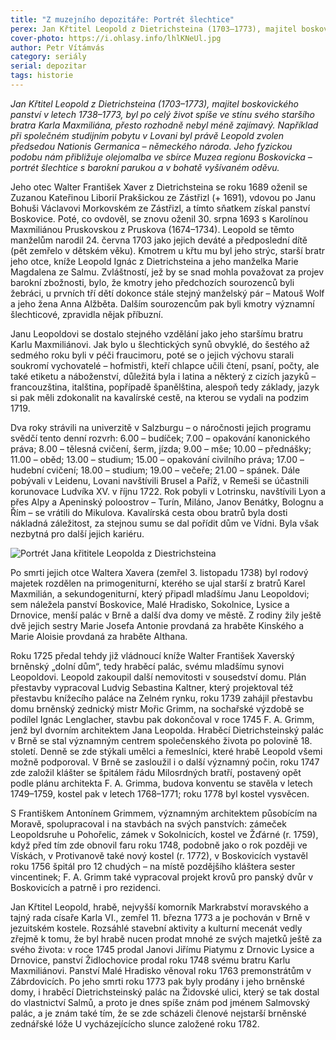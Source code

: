 ```yaml
---
title: "Z muzejního depozitáře: Portrét šlechtice"
perex: Jan Křtitel Leopold z Dietrichsteina (1703–1773), majitel boskovického panství v letech 1738–1773, byl po celý život spíše ve stínu svého staršího bratra, přesto rozhodně nebyl méně zajímavý. Jeho fyzickou podobu nám přibližuje olejomalba ve sbírce Muzea regionu Boskovicka.
cover-photo: https://i.ohlasy.info/lhlKNeUl.jpg
author: Petr Vítámvás
category: seriály
serial: depozitar
tags: historie
---
```


*Jan Křtitel Leopold z Dietrichsteina (1703–1773), majitel boskovického panství v letech 1738–1773, byl po celý život spíše ve stínu svého staršího bratra Karla Maxmiliána, přesto rozhodně nebyl méně zajímavý. Například při společném studijním pobytu v Lovani byl právě Leopold zvolen předsedou Nationis Germanica – německého národa. Jeho fyzickou podobu nám přibližuje olejomalba ve sbírce Muzea regionu Boskovicka – portrét šlechtice s barokní parukou a v bohatě vyšívaném oděvu.*

Jeho otec Walter František Xaver z Dietrichsteina se roku 1689 oženil se Zuzanou Kateřinou Liborií Prakšickou ze Zástřizl (+ 1691), vdovou po Janu Bohuši Václavovi Morkovském ze Zástřizl, a tímto sňatkem získal panství Boskovice. Poté, co ovdověl, se znovu oženil 30. srpna 1693 s Karolínou Maxmiliánou Pruskovskou z Pruskova (1674–1734). Leopold se těmto manželům narodil 24. června 1703 jako jejich deváté a předposlední dítě (pět zemřelo v dětském věku). Kmotrem u křtu mu byl jeho strýc, starší bratr jeho otce, kníže Leopold Ignác z Dietrichsteina a jeho manželka Marie Magdalena ze Salmu. Zvláštností, jež by se snad mohla považovat za projev barokní zbožnosti, bylo, že kmotry jeho předchozích sourozenců byli žebráci, u prvních tří dětí dokonce stále stejný manželský pár – Matouš Wolf a jeho žena Anna Alžběta. Dalším sourozencům pak byli kmotry významní šlechticové, zpravidla nějak příbuzní.

Janu Leopoldovi se dostalo stejného vzdělání jako jeho staršímu bratru Karlu Maxmiliánovi. Jak bylo u šlechtických synů obvyklé, do šestého až sedmého roku byli v péči fraucimoru, poté se o jejich výchovu starali soukromí vychovatelé – hofmistři, kteří chlapce učili čtení, psaní, počty, ale také etiketu a náboženství, důležitá byla i latina a některý z cizích jazyků – francouzština, italština, popřípadě španělština, alespoň tedy základy, jazyk si pak měli zdokonalit na kavalírské cestě, na kterou se vydali na podzim 1719. 

Dva roky strávili na univerzitě v Salzburgu – o náročnosti jejich programu svědčí tento denní rozvrh: 6.00 – budíček; 7.00 – opakování kanonického práva; 8.00 – tělesná cvičení, šerm, jízda; 9.00 – mše; 10.00 – přednášky; 11.00 – oběd; 13.00 – studium; 15.00 – opakování civilního práva; 17.00 – hudební cvičení; 18.00 – studium; 19.00 – večeře; 21.00 – spánek.  Dále pobývali v Leidenu, Lovani navštívili Brusel a Paříž, v Remeši se účastnili korunovace Ludvíka XV. v říjnu 1722. Rok pobyli v Lotrinsku, navštívili Lyon a přes Alpy a Apeninský poloostrov – Turín, Miláno, Janov Benátky, Bolognu a Řím – se vrátili do Mikulova. Kavalírská cesta obou bratrů byla dosti nákladná záležitost, za stejnou sumu se dal pořídit dům ve Vídni. Byla však nezbytná pro další jejich kariéru.

<img src="https://i.ohlasy.info/nIbr3wN.jpg" alt="Portrét Jana křititele Leopolda z Diestrichsteina" class="img-responsive img-popup" data-author="Muzeum regionu Boskovicka">

Po smrti jejich otce Waltera Xavera (zemřel 3. listopadu 1738) byl rodový majetek rozdělen na primogeniturní, kterého se ujal starší z bratrů Karel Maxmilián, a sekundogeniturní, který připadl mladšímu Janu Leopoldovi; sem náležela panství Boskovice, Malé Hradisko, Sokolnice, Lysice a Drnovice, menší palác v Brně a další dva domy ve městě. Z rodiny žily ještě dvě jejich sestry Marie Josefa Antonie provdaná za hraběte Kinského a Marie Aloisie provdaná za hraběte Althana.

Roku 1725 předal tehdy již vládnoucí kníže Walter František Xaverský brněnský „dolní dům“, tedy hraběcí palác, svému mladšímu synovi Leopoldovi. Leopold zakoupil další nemovitosti v sousedství domu. Plán přestavby vypracoval Ludvig Sebastina Kaltner, který projektoval též přestavbu knížecího paláce na Zelném rynku, roku 1739 zahájil přestavbu domu brněnský zednický mistr Mořic Grimm, na sochařské výzdobě se podílel Ignác Lenglacher, stavbu pak dokončoval v roce 1745 F. A. Grimm, jenž byl dvorním architektem Jana Leopolda. Hraběcí Dietrichsteinský palác v Brně se stal významným centrem společenského života po polovině 18. století. Denně se zde stýkali umělci a řemeslníci, které hrabě Leopold všemi možně podporoval.  V Brně se zasloužil i o další významný počin, roku 1747 zde založil klášter se špitálem řádu Milosrdných bratří, postavený opět podle plánu architekta F. A. Grimma, budova konventu se stavěla v letech 1749–1759, kostel pak v letech 1768–1771; roku 1778 byl kostel vysvěcen.

S Františkem Antonínem Grimmem, významným architektem působícím na Moravě, spolupracoval i na stavbách na svých panstvích: zámeček Leopoldsruhe u Pohořelic, zámek v Sokolnicích, kostel ve Žďárné (r. 1759), když před tím zde obnovil faru roku 1748, podobně jako o rok později ve Vískách, v Protivanově také nový kostel (r. 1772), v Boskovicích vystavěl roku 1756 špitál pro 12 chudých – na místě pozdějšího kláštera sester vincentinek; F. A. Grimm také vypracoval projekt krovů pro panský dvůr v Boskovicích a patrně i pro rezidenci.

Jan Křtitel Leopold, hrabě, nejvyšší komorník Markrabství moravského a tajný rada císaře Karla VI., zemřel 11. března 1773 a je pochován v Brně v jezuitském kostele. Rozsáhlé stavební aktivity a kulturní mecenát vedly zřejmě k tomu, že byl hrabě nucen prodat mnohé ze svých majetků ještě za svého života: v roce 1745 prodal Janovi Jiřímu Piatymu z Drnovic Lysice a Drnovice, panství Židlochovice prodal roku 1748 svému bratru Karlu Maxmiliánovi. Panství Malé Hradisko věnoval roku 1763 premonstrátům v Zábrdovicích. Po jeho smrti roku 1773 pak byly prodány i jeho brněnské domy, i hraběcí Dietrichsteinský palác na Židovské ulici, který se tak dostal do vlastnictví Salmů, a proto je dnes spíše znám pod jménem Salmovský palác, a je znám také tím, že se zde scházeli členové nejstarší brněnské zednářské lóže U vycházejícícho slunce založené roku 1782.
